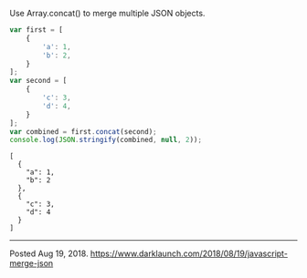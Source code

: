 Use Array.concat() to merge multiple JSON objects.

```javascript
var first = [
    {
        'a': 1,
        'b': 2,
    }
];
var second = [
    {
        'c': 3,
        'd': 4,
    }
];
var combined = first.concat(second);
console.log(JSON.stringify(combined, null, 2));
```
```
[
  {
    "a": 1,
    "b": 2
  },
  {
    "c": 3,
    "d": 4
  }
]
```

---

Posted Aug 19, 2018.
https://www.darklaunch.com/2018/08/19/javascript-merge-json